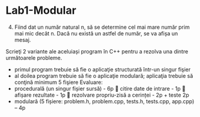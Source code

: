 # Lab1-Modular

4. Fiind dat un număr natural n, să se determine cel mai mare număr prim mai mic decât
n. Dacă nu există un astfel de număr, se va afișa un mesaj.

Scrieţi 2 variante ale aceluiași program în C++ pentru a rezolva una dintre următoarele probleme.
- primul program trebuie să fie o aplicaţie structurată într-un singur fişier
- al doilea program trebuie să fie o aplicaţie modulară; aplicaţia trebuie să conţină minimum
5 fişiere
Evaluare:
- procedurală (un singur fișier sursă) - 6p
 citire date de intrare - 1p
 afișare rezultate - 1p
 rezolvare propriu-zisă a cerinței - 2p + teste 2p
- modulară (5 fișiere: problem.h, problem.cpp, tests.h, tests.cpp, app.cpp) – 4p 
